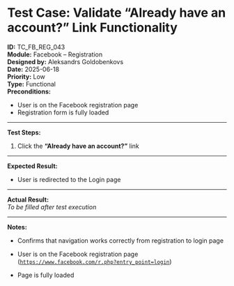 # Test Case: Validate “Already have an account?” Link Functionality

**ID:** TC_FB_REG_043  
**Module:** Facebook – Registration  
**Designed by:** Aleksandrs Goldobenkovs  
**Date:** 2025-06-18  
**Priority:** Low  
**Type:** Functional  
**Preconditions:**  
- User is on the Facebook registration page  
- Registration form is fully loaded

---

**Test Steps:**

1. Click the **“Already have an account?”** link

---

**Expected Result:**   
- User is redirected to the Login page

---

**Actual Result:**  
_To be filled after test execution_

---

**Notes:**
- Confirms that navigation works correctly from registration to login page


- User is on the Facebook registration page ([`https://www.facebook.com/r.php?entry_point=login`](https://www.facebook.com/r.php?entry_point=login))  
- Page is fully loaded
